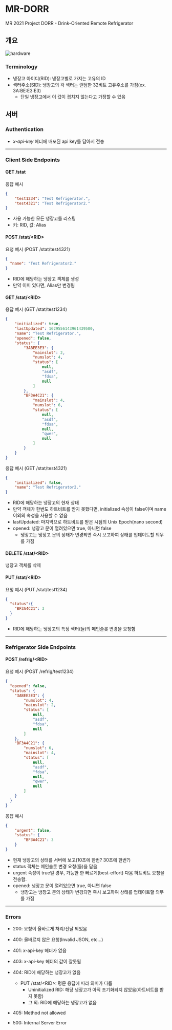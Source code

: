 # MR-DORR
 MR 2021 Project DORR - Drink-Oriented Remote Refrigerator

## 개요
![hardware](assets/hw.png)
### Terminology
* 냉장고 아이디(RID): 냉장고별로 가지는 고유의 ID
* 섹터주소(SID): 냉장고의 각 섹터는 랜덤한 32비트 고유주소를 가짐(ex. 3A:BE:E3:E3)
  * 단일 냉장고에서 이 값이 겹치지 않는다고 가정할 수 있음

## 서버

### Authentication

* *x-api-key* 헤더에 배포된 api key를 담아서 전송
---
### Client Side Endpoints

#### GET /stat
응답 예시
```json
{
    "test1234": "Test Refrigerator.",
    "test4321": "Test Refrigerator2."
}
```
* 사용 가능한 모든 냉장고를 리스팅
* 키: RID, 값: Alias

#### POST /stat/\<RID>
요청 예시 (POST /stat/test4321)
```json
{
  "name": "Test Refrigerator2."
}
```
* RID에 해당하는 냉장고 객체를 생성
* 만약 이미 있다면, Alias만 변경됨

#### GET /stat/\<RID>
응답 예시 (GET /stat/test1234)
```json
{
    "initialized": true,
    "lastUpdated": 1629556143961439500,
    "name": "Test Refrigerator.",
    "opened": false,
    "status": {
        "3ABEE3E3": {
            "mainslot": 2,
            "numslot": 4,
            "status": [
                null,
                "asdf",
                "fdsa",
                null
            ]
        },
        "BF3A4C21": {
            "mainslot": 4,
            "numslot": 6,
            "status": [
                null,
                "asdf",
                "fdsa",
                null,
                "qwer",
                null
            ]
        }
    }
}
```
응답 예시 (GET /stat/test4321)
```json
{
    "initialized": false,
    "name": "Test Refrigerator2."
}
```
* RID에 해당하는 냉장고의 현재 상태
* 만약 객체가 한번도 하트비트를 받지 못했다면, initialized 속성이 false이며 name이외의 속성을 사용할 수 없음
* lastUpdated: 마지막으로 하트비트를 받은 시점의 Unix Epoch(nano second)
* opened: 냉장고 문이 열려있으면 true, 아니면 false
  * 냉장고는 냉장고 문의 상태가 변경되면 즉시 보고하여 상태를 업데이트할 의무를 가짐
  
#### DELETE /stat/\<RID>
냉장고 객체를 삭제

#### PUT /stat/\<RID>
요청 예시 (PUT /stat/test1234)
```json
{
  "status":{
    "BF3A4C21": 3
  }
}
```
* RID에 해당하는 냉장고의 특정 섹터(들)의 메인슬롯 변경을 요청함
---
### Refrigerator Side Endpoints

#### POST /refrig/\<RID>
요청 예시 (POST /refrig/test1234)
```json
{
  "opened": false,
  "status": {
    "3ABEE3E3": {
        "numslot": 4,
        "mainslot": 2,
        "status": [
            null,
            "asdf",
            "fdsa",
            null
        ]
    },
    "BF3A4C21": {
        "numslot": 6,
        "mainslot": 4,
        "status": [
            null,
            "asdf",
            "fdsa",
            null,
            "qwer",
            null
        ]
    }
  }
}
```
응답 예시
```json
{
    "urgent": false,
    "status": {
        "BF3A4C21": 3
    }
}
```
* 현재 냉장고의 상태를 서버에 보고(10초에 한번? 30초에 한번?)
* status 객체는 메인슬롯 변경 요청(들)을 담음
* urgent 속성이 true일 경우, 가능한 한 빠르게(best-effort) 다음 하트비트 요청을 전송함.
* opened: 냉장고 문이 열려있으면 true, 아니면 false
  * 냉장고는 냉장고 문의 상태가 변경되면 즉시 보고하여 상태를 업데이트할 의무를 가짐

---

### Errors
* 200: 요청이 올바르게 처리/전달 되었음
* 400: 올바르지 않은 요청(Invalid JSON, etc...)
* 401: x-api-key 헤더가 없음
* 403: x-api-key 헤더의 값이 잘못됨
* 404: RID에 해당하는 냉장고가 없음
  * PUT /stat/\<RID>: 평문 응답에 따라 의미가 다름
    * Uninitialized RID: 해당 냉장고가 아직 초기화되지 않았음(하트비트를 받지 못함)
    * 그 외: RID에 해당하는 냉장고가 없음

* 405: Method not allowed
* 500: Internal Server Error